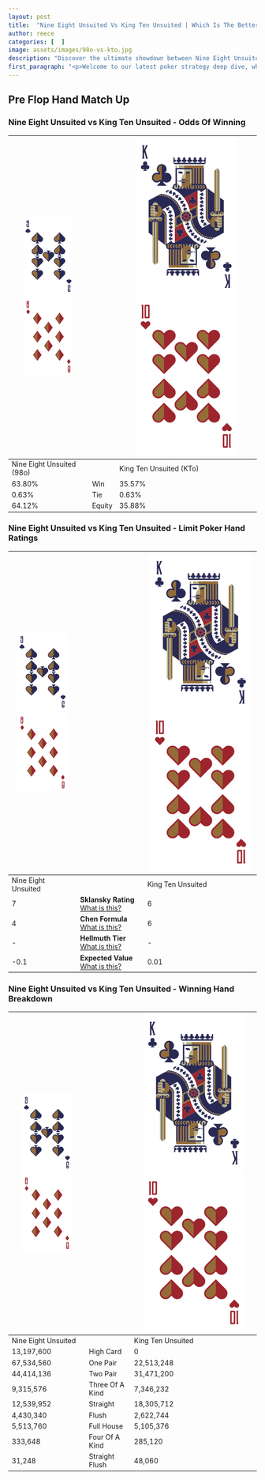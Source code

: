 ```yaml
---
layout: post
title:  "Nine Eight Unsuited Vs King Ten Unsuited | Which Is The Better Hand In Poker? A Complete Guide"
author: reece
categories: [  ]
image: assets/images/98o-vs-kto.jpg
description: "Discover the ultimate showdown between Nine Eight Unsuited and King Ten Unsuited in poker! Uncover the odds, strategies, and scenarios where one hand triumphs over the other. Get ready to up your poker game with this thrilling analysis."
first_paragraph: "<p>Welcome to our latest poker strategy deep dive, where we're pitting two distinct hands against each other in a high-stakes showdown: Nine Eight Unsuited vs King Ten Unsuited.</p><p>In the dynamic world of poker, every decision counts, and knowing which hand holds the upper hand is key to your success at the table.</p><p>In this article, we'll dissect these two hands, explore the scenarios where one dominates the other, and equip you with the knowledge to make strategic choices that can tip the odds in your favor.</p><p>Get ready to unravel the intriguing dynamics of these poker hands and elevate your game to new heights.</p>"
---
```




[comment]: # (sp0)

## Pre Flop Hand Match Up

<div class="table hand-ratings" markdown="1"> 



### Nine Eight Unsuited vs King Ten Unsuited - Odds Of Winning


    
| ![image info](assets/images/hand1/9.png) ![image info](assets/images/hand1/8o.png) |  | ![image info](assets/images/hand2/K.png) ![image info](assets/images/hand2/To.png) |
| -------- | -------- | -------- |
| Nine Eight Unsuited (98o) |  | King Ten Unsuited (KTo) |
| 63.80% | Win | 35.57% |
| 0.63% | Tie | 0.63% |
| 64.12% | Equity | 35.88% |




[comment]: # (sp1)



### Nine Eight Unsuited vs King Ten Unsuited - Limit Poker Hand Ratings


    
| ![image info](assets/images/hand1/9.png) ![image info](assets/images/hand1/8o.png) |  | ![image info](assets/images/hand2/K.png) ![image info](assets/images/hand2/To.png) |
| -------- | -------- | -------- |
| Nine Eight Unsuited |  | King Ten Unsuited |
| 7 | **Sklansky Rating** [What is this?](/sklansky-rating-explained) | 6 |
| 4 | **Chen Formula** [What is this?](/chen-formula-explained) | 6 |
| - | **Hellmuth Tier** [What is this?](/Hellmuth-tier-explained) | - |
| -0.1 | **Expected Value** [What is this?](/expected-value-explained) | 0.01 |




[comment]: # (sp2)



### Nine Eight Unsuited vs King Ten Unsuited - Winning Hand Breakdown


    
| ![image info](assets/images/hand1/9.png) ![image info](assets/images/hand1/8o.png) |  | ![image info](assets/images/hand2/K.png) ![image info](assets/images/hand2/To.png) |
| -------- | -------- | -------- |
| Nine Eight Unsuited |  | King Ten Unsuited |
| 13,197,600 | High Card | 0 |
| 67,534,560 | One Pair | 22,513,248 |
| 44,414,136 | Two Pair | 31,471,200 |
| 9,315,576 | Three Of A Kind | 7,346,232 |
| 12,539,952 | Straight | 18,305,712 |
| 4,430,340 | Flush | 2,622,744 |
| 5,513,760 | Full House | 5,105,376 |
| 333,648 | Four Of A Kind | 285,120 |
| 31,248 | Straight Flush | 48,060 |




[comment]: # (sp3)



</div>

[comment]: # (sp4)



[comment]: # (sp5)

